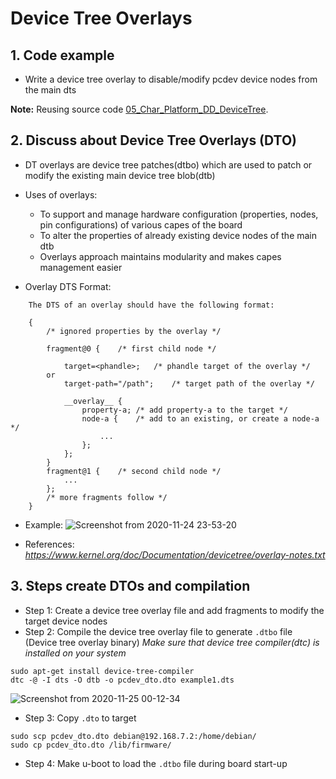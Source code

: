<h1> Device Tree Overlays </h1>

## 1. Code example
- Write a device tree overlay to disable/modify pcdev device nodes from the main dts

**Note:** Reusing source code [05_Char_Platform_DD_DeviceTree](https://github.com/nghiaphamsg/BeagleBoneBlack_Linux_Device_Driver/tree/master/05_Char_Platform_DD_DeviceTree).

## 2. Discuss about Device Tree Overlays (DTO)
- DT overlays are device tree patches(dtbo) which are used to patch or modify the existing main device tree blob(dtb)
- Uses of overlays:
    + To support and manage hardware configuration (properties, nodes, pin configurations) of various capes of the board
    + To alter the properties of already existing device nodes of the main dtb
    + Overlays approach maintains modularity and makes capes management easier

- Overlay DTS Format:
```
    The DTS of an overlay should have the following format:

    {
        /* ignored properties by the overlay */

        fragment@0 {	/* first child node */

            target=<phandle>;	/* phandle target of the overlay */
        or
            target-path="/path";	/* target path of the overlay */

            __overlay__ {
                property-a;	/* add property-a to the target */
                node-a {	/* add to an existing, or create a node-a */
                    ...
                };
            };
        }
        fragment@1 {	/* second child node */
            ...
        };
        /* more fragments follow */
    }
```
- Example:
![Screenshot from 2020-11-24 23-53-20](https://user-images.githubusercontent.com/32474027/100110499-59c2ea00-2eb0-11eb-848b-b5fa2020fe39.png)

- References: *https://www.kernel.org/doc/Documentation/devicetree/overlay-notes.txt*

## 3. Steps create DTOs and compilation
- Step 1: Create a device tree overlay file and add fragments to modify the target device nodes
- Step 2: Compile the device tree overlay file to generate `.dtbo` file (Device tree overlay binary)
*Make sure that device tree compiler(dtc) is installed on your system*
```shell
sudo apt-get install device-tree-compiler
dtc -@ -I dts -O dtb -o pcdev_dto.dto example1.dts
```
![Screenshot from 2020-11-25 00-12-34](https://user-images.githubusercontent.com/32474027/100112792-fd14fe80-2eb2-11eb-9155-0757842d670c.png)

- Step 3: Copy `.dto` to target
```
sudo scp pcdev_dto.dto debian@192.168.7.2:/home/debian/
sudo cp pcdev_dto.dto /lib/firmware/
```

- Step 4: Make u-boot to load the `.dtbo` file during board start-up
